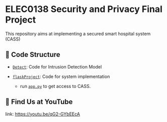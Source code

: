 # ELEC0138 Security and Privacy Final Project
This repository aims at implementing a secured smart hospital system (CASS)

## 💎 Code Structure
* [`Detect`](./Detect/): Code for Intrusion Detection Model
  
* [`flaskProject`](./flaskProject/): Code for system implementation
  * run [`app.py`](./flaskProject/app.py) to get access to CASS.

## 💎 Find Us at YouTube 
link: https://youtu.be/qG2-GYbEEcA
